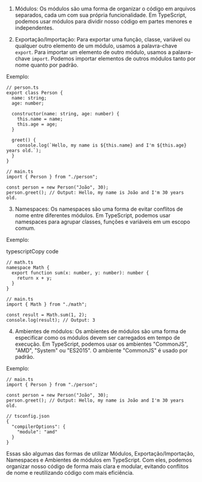 1.  Módulos: Os módulos são uma forma de organizar o código em arquivos separados, cada um com sua própria funcionalidade. Em TypeScript, podemos usar módulos para dividir nosso código em partes menores e independentes.
    
2.  Exportação/Importação: Para exportar uma função, classe, variável ou qualquer outro elemento de um módulo, usamos a palavra-chave `export`. Para importar um elemento de outro módulo, usamos a palavra-chave `import`. Podemos importar elementos de outros módulos tanto por nome quanto por padrão.
    

Exemplo:
```
// person.ts
export class Person {
  name: string;
  age: number;

  constructor(name: string, age: number) {
    this.name = name;
    this.age = age;
  }

  greet() {
    console.log(`Hello, my name is ${this.name} and I'm ${this.age} years old.`);
  }
}

```

```
// main.ts
import { Person } from "./person";

const person = new Person("João", 30);
person.greet(); // Output: Hello, my name is João and I'm 30 years old.

```

3.  Namespaces: Os namespaces são uma forma de evitar conflitos de nome entre diferentes módulos. Em TypeScript, podemos usar namespaces para agrupar classes, funções e variáveis em um escopo comum.

Exemplo:

typescriptCopy code

```
// math.ts
namespace Math {
  export function sum(x: number, y: number): number {
    return x + y;
  }
}

// main.ts
import { Math } from "./math";

const result = Math.sum(1, 2);
console.log(result); // Output: 3

```
4.  Ambientes de módulos: Os ambientes de módulos são uma forma de especificar como os módulos devem ser carregados em tempo de execução. Em TypeScript, podemos usar os ambientes "CommonJS", "AMD", "System" ou "ES2015". O ambiente "CommonJS" é usado por padrão.

Exemplo:


```
// main.ts
import { Person } from "./person";

const person = new Person("João", 30);
person.greet(); // Output: Hello, my name is João and I'm 30 years old.

```


```
// tsconfig.json
{
  "compilerOptions": {
    "module": "amd"
  }
}

```

Essas são algumas das formas de utilizar Módulos, Exportação/Importação, Namespaces e Ambientes de módulos em TypeScript. Com eles, podemos organizar nosso código de forma mais clara e modular, evitando conflitos de nome e reutilizando código com mais eficiência.